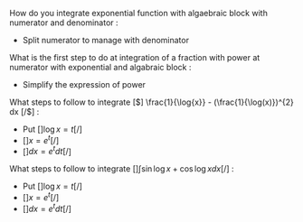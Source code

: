 How do you integrate exponential function with algaebraic block with numerator and denominator  :
- Split numerator to manage with denominator

What is the first step to do at integration of a fraction with power at numerator with exponential and algabraic block  :
- Simplify the expression of power  

What steps to follow to integrate [$] \frac{1}{\log{x}} - (\frac{1}{\log(x)})^{2} dx [/$] :
- Put [$] \log x = t [/$]
- [$] x = e^{t} [/$]
- [$] dx = e^{t}dt [/$]


What steps to follow to integrate [$] \int \sin \log x + \cos \log x dx [/$] :
- Put [$] \log x = t [/$]
- [$] x = e^{t} [/$]
- [$] dx = e^{t}dt [/$]
